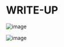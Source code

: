 # WRITE-UP

![image](https://github.com/user-attachments/assets/cb0db938-a84d-427f-a1cc-b79f42c77ccd)

![image](https://github.com/user-attachments/assets/56e17974-49ee-44fe-8c2f-6c8a3764e5e0)
